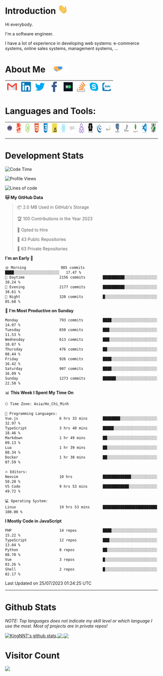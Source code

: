 # Introduction <img src="https://github.com/KingNNT/KingNNT/blob/master/assets/images/gifs/hi.gif" height="32px">

Hi everybody.

I'm a software engineer.

I have a lot of experience in developing web systems: e-commerce systems, online sales systems, management systems, ...

# About Me <img src="https://github.com/KingNNT/KingNNT/blob/master/assets/images/gifs/Handshake.gif" height="32px">

| [<img src="https://github.com/KingNNT/KingNNT/blob/master/assets/images/icons/Gmail.svg" alt="Gmail logo" height="32">](mailto:Dev.KingNNT@gmail.com) | [<img src="https://github.com/KingNNT/KingNNT/blob/master/assets/images/icons/Linkedin.svg" alt="Linkedin Logo" width="32">](https://in.linkedin.com/in/kingnnt) | [<img src="https://github.com/KingNNT/KingNNT/blob/master/assets/images/icons/Twitter.svg" alt="Twitter Logo" width="32">](https://twitter.com/King_NNT) | [<img src="https://github.com/KingNNT/KingNNT/blob/master/assets/images/icons/facebook.svg" alt="Facebook logo" width="34">](https://facebook.com/Kinggg.NNT) | [<img src="https://github.com/KingNNT/KingNNT/blob/master/assets/images/icons/HackerRank.svg" alt="HackerRank Logo" width="30">](https://www.hackerrank.com/Dev_KingNNT) | [<img src="https://github.com/KingNNT/KingNNT/blob/master/assets/images/icons/stackoverflow.svg" alt="Stackoverflow Logo" width="28">](https://stackoverflow.com/users/12560659/king-nnt) | [<img src="https://github.com/KingNNT/KingNNT/blob/master/assets/images/icons/skype.svg" alt="Skype Logo" width="28">](https://join.skype.com/invite/eqRpzcC8cGsf) | [<img src="https://github.com/KingNNT/KingNNT/blob/master/assets/images/icons/zalo.svg" alt="Zalo Logo" width="28">](https://zalo.me/kingnnt) |
| :---------------------------------------------------------------------------------------------------------------------------------------------------: | :--------------------------------------------------------------------------------------------------------------------------------------------------------------: | :------------------------------------------------------------------------------------------------------------------------------------------------------: | :-----------------------------------------------------------------------------------------------------------------------------------------------------------: | :----------------------------------------------------------------------------------------------------------------------------------------------------------------------: | :---------------------------------------------------------------------------------------------------------------------------------------------------------------------------------------: | :----------------------------------------------------------------------------------------------------------------------------------------------------------------: | :-------------------------------------------------------------------------------------------------------------------------------------------: |

# Languages and Tools:

| <img align='left' height="32" width="32" src="https://raw.githubusercontent.com/devicons/devicon/master/icons/php/php-original.svg" /> | <img align='left' height="32" width="32" src="https://raw.githubusercontent.com/devicons/devicon/master/icons/laravel/laravel-plain-wordmark.svg" /> | <img align='left' height="32" width="32" src="https://raw.githubusercontent.com/devicons/devicon/master/icons/nodejs/nodejs-original.svg" /> | <img align='left' height="32" width="32" src="https://raw.githubusercontent.com/devicons/devicon/master/icons/html5/html5-original.svg" /> | <img align='left' height="32" width="32" src="https://raw.githubusercontent.com/devicons/devicon/master/icons/css3/css3-original.svg" /> | <img align='left' height="32" width="32" src="https://raw.githubusercontent.com/devicons/devicon/master/icons/javascript/javascript-original.svg" /> | <img align='left' height="32" width="32" src="https://raw.githubusercontent.com/devicons/devicon/master/icons/react/react-original.svg" /> | <img align='left' height="32" width="32" src="https://raw.githubusercontent.com/devicons/devicon/master/icons/nextjs/nextjs-original-wordmark.svg" /> | <img align='left' height="32" width="32" src="https://raw.githubusercontent.com/devicons/devicon/master/icons/redux/redux-original.svg" /> | <img align='left' height="32" width="32" src="https://raw.githubusercontent.com/devicons/devicon/master/icons/bootstrap/bootstrap-plain-wordmark.svg" /> | <img align='left' height="32" width="32" src="https://raw.githubusercontent.com/devicons/devicon/master/icons/jquery/jquery-original.svg" /> | <img align='left' height="32" width="32" src="https://raw.githubusercontent.com/devicons/devicon/master/icons/mysql/mysql-original-wordmark.svg" /> | <img align='left' height="32" width="32" src="https://raw.githubusercontent.com/devicons/devicon/master/icons/postgresql/postgresql-original-wordmark.svg" /> | <img align='left' height="32" width="32" src="https://raw.githubusercontent.com/devicons/devicon/master/icons/microsoftsqlserver/microsoftsqlserver-plain-wordmark.svg" /> | <img align='left' height="32" width="32" src="https://raw.githubusercontent.com/devicons/devicon/master/icons/mongodb/mongodb-original-wordmark.svg" /> | <img align='left' height="32" width="32" src="https://raw.githubusercontent.com/devicons/devicon/master/icons/vscode/vscode-original-wordmark.svg" /> | <img align='left' height="32" width="32" src="https://raw.githubusercontent.com/devicons/devicon/master/icons/vim/vim-original.svg" /> |
| :------------------------------------------------------------------------------------------------------------------------------------: | :--------------------------------------------------------------------------------------------------------------------------------------------------: | :------------------------------------------------------------------------------------------------------------------------------------------: | :----------------------------------------------------------------------------------------------------------------------------------------: | :--------------------------------------------------------------------------------------------------------------------------------------: | :--------------------------------------------------------------------------------------------------------------------------------------------------: | :----------------------------------------------------------------------------------------------------------------------------------------: | :---------------------------------------------------------------------------------------------------------------------------------------------------: | :----------------------------------------------------------------------------------------------------------------------------------------- | :------------------------------------------------------------------------------------------------------------------------------------------------------: | :------------------------------------------------------------------------------------------------------------------------------------------: | :-------------------------------------------------------------------------------------------------------------------------------------------------: | :-----------------------------------------------------------------------------------------------------------------------------------------------------------: | :------------------------------------------------------------------------------------------------------------------------------------------------------------------------: | :-----------------------------------------------------------------------------------------------------------------------------------------------------: | :---------------------------------------------------------------------------------------------------------------------------------------------------: | :------------------------------------------------------------------------------------------------------------------------------------: |

---

# Development Stats

<!--START_SECTION:waka-->
![Code Time](http://img.shields.io/badge/Code%20Time-4%2C254%20hrs%2013%20mins-blue)

![Profile Views](http://img.shields.io/badge/Profile%20Views-3-blue)

![Lines of code](https://img.shields.io/badge/From%20Hello%20World%20I%27ve%20Written-34.2%20million%20lines%20of%20code-blue)

**🐱 My GitHub Data** 

> 📦 2.0 MB Used in GitHub's Storage 
 > 
> 🏆 100 Contributions in the Year 2023
 > 
> 💼 Opted to Hire
 > 
> 📜 43 Public Repositories 
 > 
> 🔑 63 Private Repositories 
 > 
**I'm an Early 🐤** 

```text
🌞 Morning                985 commits         ████░░░░░░░░░░░░░░░░░░░░░   17.47 % 
🌆 Daytime                2156 commits        ██████████░░░░░░░░░░░░░░░   38.24 % 
🌃 Evening                2177 commits        ██████████░░░░░░░░░░░░░░░   38.61 % 
🌙 Night                  320 commits         █░░░░░░░░░░░░░░░░░░░░░░░░   05.68 % 
```
📅 **I'm Most Productive on Sunday** 

```text
Monday                   793 commits         ████░░░░░░░░░░░░░░░░░░░░░   14.07 % 
Tuesday                  650 commits         ███░░░░░░░░░░░░░░░░░░░░░░   11.53 % 
Wednesday                613 commits         ███░░░░░░░░░░░░░░░░░░░░░░   10.87 % 
Thursday                 476 commits         ██░░░░░░░░░░░░░░░░░░░░░░░   08.44 % 
Friday                   926 commits         ████░░░░░░░░░░░░░░░░░░░░░   16.42 % 
Saturday                 907 commits         ████░░░░░░░░░░░░░░░░░░░░░   16.09 % 
Sunday                   1273 commits        ██████░░░░░░░░░░░░░░░░░░░   22.58 % 
```


📊 **This Week I Spent My Time On** 

```text
🕑︎ Time Zone: Asia/Ho_Chi_Minh

💬 Programming Languages: 
Vue.js                   6 hrs 33 mins       ████████░░░░░░░░░░░░░░░░░   32.97 % 
TypeScript               3 hrs 40 mins       █████░░░░░░░░░░░░░░░░░░░░   18.46 % 
Markdown                 1 hr 49 mins        ██░░░░░░░░░░░░░░░░░░░░░░░   09.13 % 
Lua                      1 hr 39 mins        ██░░░░░░░░░░░░░░░░░░░░░░░   08.34 % 
Docker                   1 hr 30 mins        ██░░░░░░░░░░░░░░░░░░░░░░░   07.59 % 

🔥 Editors: 
Neovim                   10 hrs              █████████████░░░░░░░░░░░░   50.28 % 
VS Code                  9 hrs 53 mins       ████████████░░░░░░░░░░░░░   49.72 % 

💻 Operating System: 
Linux                    19 hrs 53 mins      █████████████████████████   100.00 % 
```

**I Mostly Code in JavaScript** 

```text
PHP                      14 repos            ████░░░░░░░░░░░░░░░░░░░░░   15.22 % 
TypeScript               12 repos            ███░░░░░░░░░░░░░░░░░░░░░░   13.04 % 
Python                   8 repos             ██░░░░░░░░░░░░░░░░░░░░░░░   08.70 % 
Vue                      3 repos             █░░░░░░░░░░░░░░░░░░░░░░░░   03.26 % 
Shell                    2 repos             █░░░░░░░░░░░░░░░░░░░░░░░░   02.17 % 
```




 Last Updated on 25/07/2023 01:24:25 UTC
<!--END_SECTION:waka-->

---

# Github Stats

_NOTE: Top languages does not indicate my skill level or which language I use the most. Most of projects are in private repos!_

<a href="https://github.com/KingNNT">
  <img align="center" src="https://github-readme-stats.vercel.app/api?username=KingNNT&show_icons=true&theme=gruvbox&count_private=true" alt="KingNNT's github stats" />
</a>

<a href="https://github.com/KingNNT">
  <img align="center" src="https://github-readme-stats.vercel.app/api/top-langs/?username=KingNNT&layout=compact&theme=gruvbox&count_private=true&how_icons=true" />
</a>

<a href="https://github.com/KingNNT">
  <img align="center" src="https://github-readme-stats.vercel.app/api/pin/?username=KingNNT&repo=MS-Tools&theme=gruvbox" />
</a>

# Visitor Count

<img src="https://profile-counter.glitch.me/KingNNT/count.svg" />
